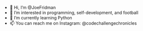 - 👋 Hi, I’m @JoeFridman
- 👀 I’m interested in programming, self-development, and football
- 🌱 I’m currently learning Python
- 📫 You can reach me on Instagram: @codechallengechronicles

<!---
JoeFridman/JoeFridman is a ✨ special ✨ repository because its `README.md` (this file) appears on your GitHub profile.
You can click the Preview link to take a look at your changes.
--->
